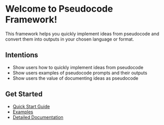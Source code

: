 # Welcome to Pseudocode Framework!

This framework helps you quickly implement ideas from pseudocode and convert them into outputs in your chosen language or format.

## Intentions
- Show users how to quickly implement ideas from pseudocode
- Show users examples of pseudocode prompts and their outputs
- Show users the value of documenting ideas as pseudocode

## Get Started
- [Quick Start Guide](getting-started.md)
- [Examples](examples.md)
- [Detailed Documentation](documentation.md)
